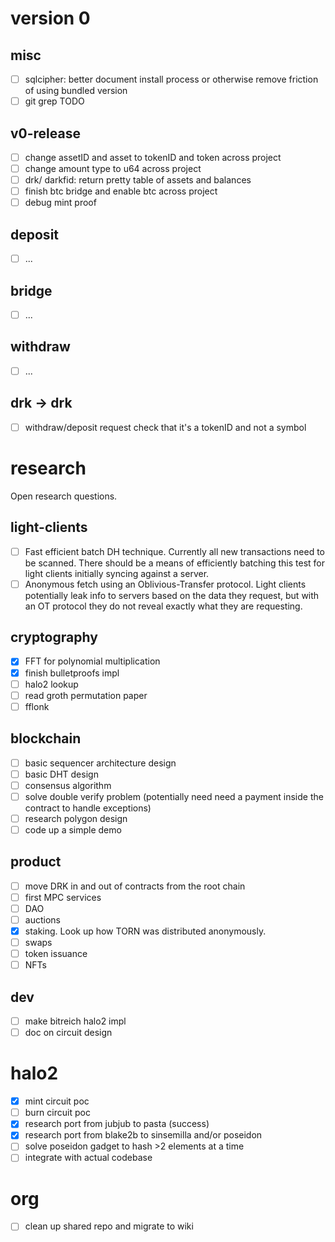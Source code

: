 # version 0

## misc

- [ ] sqlcipher: better document install process or otherwise remove friction of using bundled version
- [ ] git grep TODO

## v0-release

- [ ] change assetID and asset to tokenID and token across project
- [ ] change amount type to u64 across project
- [ ] drk/ darkfid: return pretty table of assets and balances
- [ ] finish btc bridge and enable btc across project
- [ ] debug mint proof

## deposit

- [ ] ...

## bridge

- [ ] ...

## withdraw

- [ ] ...

## drk -> drk

- [ ] withdraw/deposit request check that it's a tokenID and not a symbol

# research

Open research questions.

## light-clients

- [ ] Fast efficient batch DH technique. Currently all new transactions need to be scanned. There should be a means of efficiently batching this test for light clients initially syncing against a server.
- [ ] Anonymous fetch using an Oblivious-Transfer protocol. Light clients potentially leak info to servers based on the data they request, but with an OT protocol they do not reveal exactly what they are requesting.

## cryptography

- [x] FFT for polynomial multiplication
- [x] finish bulletproofs impl
- [ ] halo2 lookup
- [ ] read groth permutation paper
- [ ] fflonk

## blockchain

- [ ] basic sequencer architecture design
- [ ] basic DHT design
- [ ] consensus algorithm
- [ ] solve double verify problem (potentially need need a payment inside the contract to handle exceptions)
- [ ] research polygon design
- [ ] code up a simple demo

## product

- [ ] move DRK in and out of contracts from the root chain
- [ ] first MPC services
- [ ] DAO
- [ ] auctions
- [x] staking. Look up how TORN was distributed anonymously.
- [ ] swaps
- [ ] token issuance
- [ ] NFTs

## dev

- [ ] make bitreich halo2 impl
- [ ] doc on circuit design

# halo2

- [x] mint circuit poc
- [ ] burn circuit poc
- [x] research port from jubjub to pasta (success)
- [x] research port from blake2b to sinsemilla and/or poseidon
- [ ] solve poseidon gadget to hash >2 elements at a time
- [ ] integrate with actual codebase

# org

- [ ] clean up shared repo and migrate to wiki
